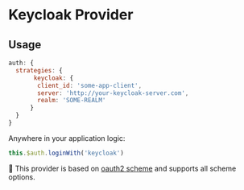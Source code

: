 # Keycloak Provider



## Usage

```js
auth: {
  strategies: {
       keycloak: {
        client_id: 'some-app-client',
        server: 'http://your-keycloak-server.com',
        realm: 'SOME-REALM'
      }
  }
}
```

Anywhere in your application logic:

```js
this.$auth.loginWith('keycloak')
```

💁 This provider is based on [oauth2 scheme](../strategies/oauth2.md) and supports all scheme options.
